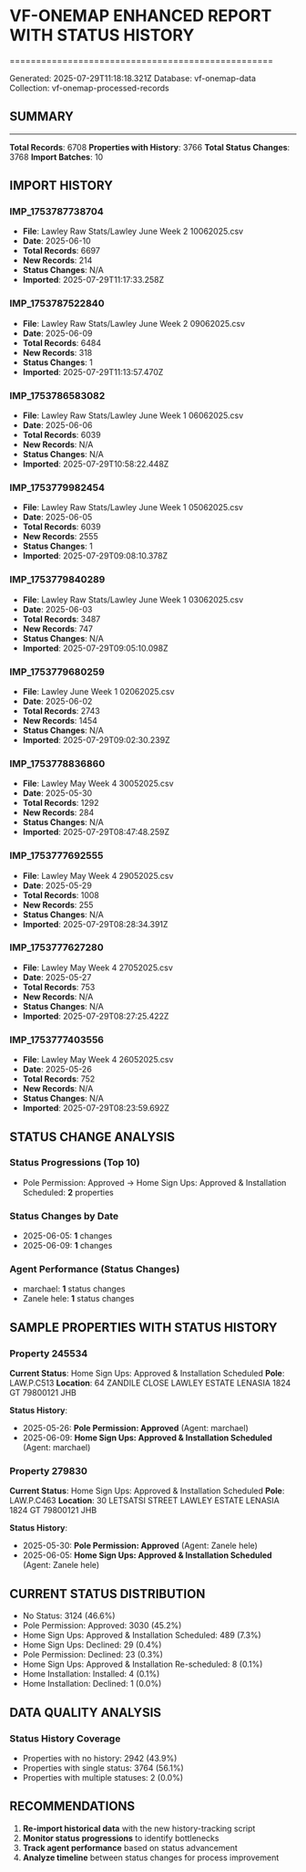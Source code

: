 # VF-ONEMAP ENHANCED REPORT WITH STATUS HISTORY
==================================================

Generated: 2025-07-29T11:18:18.321Z
Database: vf-onemap-data
Collection: vf-onemap-processed-records

## SUMMARY
--------------------
**Total Records**: 6708
**Properties with History**: 3766
**Total Status Changes**: 3768
**Import Batches**: 10

## IMPORT HISTORY

### IMP_1753787738704
- **File**: Lawley Raw Stats/Lawley June Week 2 10062025.csv
- **Date**: 2025-06-10
- **Total Records**: 6697
- **New Records**: 214
- **Status Changes**: N/A
- **Imported**: 2025-07-29T11:17:33.258Z

### IMP_1753787522840
- **File**: Lawley Raw Stats/Lawley June Week 2 09062025.csv
- **Date**: 2025-06-09
- **Total Records**: 6484
- **New Records**: 318
- **Status Changes**: 1
- **Imported**: 2025-07-29T11:13:57.470Z

### IMP_1753786583082
- **File**: Lawley Raw Stats/Lawley June Week 1 06062025.csv
- **Date**: 2025-06-06
- **Total Records**: 6039
- **New Records**: N/A
- **Status Changes**: N/A
- **Imported**: 2025-07-29T10:58:22.448Z

### IMP_1753779982454
- **File**: Lawley Raw Stats/Lawley June  Week 1 05062025.csv
- **Date**: 2025-06-05
- **Total Records**: 6039
- **New Records**: 2555
- **Status Changes**: 1
- **Imported**: 2025-07-29T09:08:10.378Z

### IMP_1753779840289
- **File**: Lawley Raw Stats/Lawley June Week 1 03062025.csv
- **Date**: 2025-06-03
- **Total Records**: 3487
- **New Records**: 747
- **Status Changes**: N/A
- **Imported**: 2025-07-29T09:05:10.098Z

### IMP_1753779680259
- **File**: Lawley June Week 1 02062025.csv
- **Date**: 2025-06-02
- **Total Records**: 2743
- **New Records**: 1454
- **Status Changes**: N/A
- **Imported**: 2025-07-29T09:02:30.239Z

### IMP_1753778836860
- **File**: Lawley May Week 4 30052025.csv
- **Date**: 2025-05-30
- **Total Records**: 1292
- **New Records**: 284
- **Status Changes**: N/A
- **Imported**: 2025-07-29T08:47:48.259Z

### IMP_1753777692555
- **File**: Lawley May Week 4 29052025.csv
- **Date**: 2025-05-29
- **Total Records**: 1008
- **New Records**: 255
- **Status Changes**: N/A
- **Imported**: 2025-07-29T08:28:34.391Z

### IMP_1753777627280
- **File**: Lawley May Week 4 27052025.csv
- **Date**: 2025-05-27
- **Total Records**: 753
- **New Records**: N/A
- **Status Changes**: N/A
- **Imported**: 2025-07-29T08:27:25.422Z

### IMP_1753777403556
- **File**: Lawley May Week 4 26052025.csv
- **Date**: 2025-05-26
- **Total Records**: 752
- **New Records**: N/A
- **Status Changes**: N/A
- **Imported**: 2025-07-29T08:23:59.692Z

## STATUS CHANGE ANALYSIS

### Status Progressions (Top 10)
- Pole Permission: Approved → Home Sign Ups: Approved & Installation Scheduled: **2** properties

### Status Changes by Date
- 2025-06-05: **1** changes
- 2025-06-09: **1** changes

### Agent Performance (Status Changes)
- marchael: **1** status changes
- Zanele hele: **1** status changes

## SAMPLE PROPERTIES WITH STATUS HISTORY

### Property 245534
**Current Status**: Home Sign Ups: Approved & Installation Scheduled
**Pole**: LAW.P.C513
**Location**: 64 ZANDILE CLOSE LAWLEY ESTATE LENASIA 1824 GT 79800121 JHB

**Status History**:
- 2025-05-26: **Pole Permission: Approved** (Agent: marchael)
- 2025-06-09: **Home Sign Ups: Approved & Installation Scheduled** (Agent: marchael)

### Property 279830
**Current Status**: Home Sign Ups: Approved & Installation Scheduled
**Pole**: LAW.P.C463
**Location**: 30 LETSATSI STREET LAWLEY ESTATE LENASIA 1824 GT 79800121 JHB

**Status History**:
- 2025-05-30: **Pole Permission: Approved** (Agent: Zanele hele)
- 2025-06-05: **Home Sign Ups: Approved & Installation Scheduled** (Agent: Zanele hele)

## CURRENT STATUS DISTRIBUTION

- No Status: 3124 (46.6%)
- Pole Permission: Approved: 3030 (45.2%)
- Home Sign Ups: Approved & Installation Scheduled: 489 (7.3%)
- Home Sign Ups: Declined: 29 (0.4%)
- Pole Permission: Declined: 23 (0.3%)
- Home Sign Ups: Approved & Installation Re-scheduled: 8 (0.1%)
- Home Installation: Installed: 4 (0.1%)
- Home Installation: Declined: 1 (0.0%)

## DATA QUALITY ANALYSIS

### Status History Coverage
- Properties with no history: 2942 (43.9%)
- Properties with single status: 3764 (56.1%)
- Properties with multiple statuses: 2 (0.0%)

## RECOMMENDATIONS

1. **Re-import historical data** with the new history-tracking script
2. **Monitor status progressions** to identify bottlenecks
3. **Track agent performance** based on status advancement
4. **Analyze timeline** between status changes for process improvement
